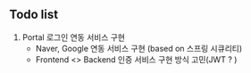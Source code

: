 ## Todo list 

1. Portal 로그인 연동 서비스 구현 
	* Naver, Google 연동 서비스 구현 (based on 스프링 시큐리티)
	* Frontend <> Backend 인증 서비스 구현 방식 고민(JWT ? )
